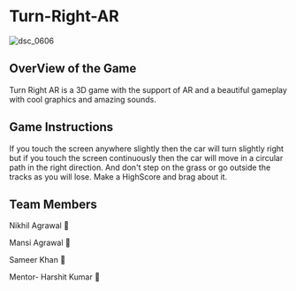 # Turn-Right-AR

![dsc_0606](https://user-images.githubusercontent.com/34006152/38046257-d4e9d8e2-32dc-11e8-8e13-7dd2efcb8515.JPG)


## OverView of the Game

Turn Right AR is a 3D game with the support of AR and a beautiful gameplay with cool graphics and amazing sounds.

## Game Instructions

If you touch the screen anywhere slightly then the car will turn slightly right but if you touch the screen continuously then the car will move in a circular path in the right direction.
And don't step on the grass or go outside the tracks as you will lose.
Make a HighScore and brag about it.

##  Team Members

Nikhil Agrawal  :boy:


Mansi Agrawal  :girl:


Sameer Khan  :boy:


Mentor- Harshit Kumar   :boy:
